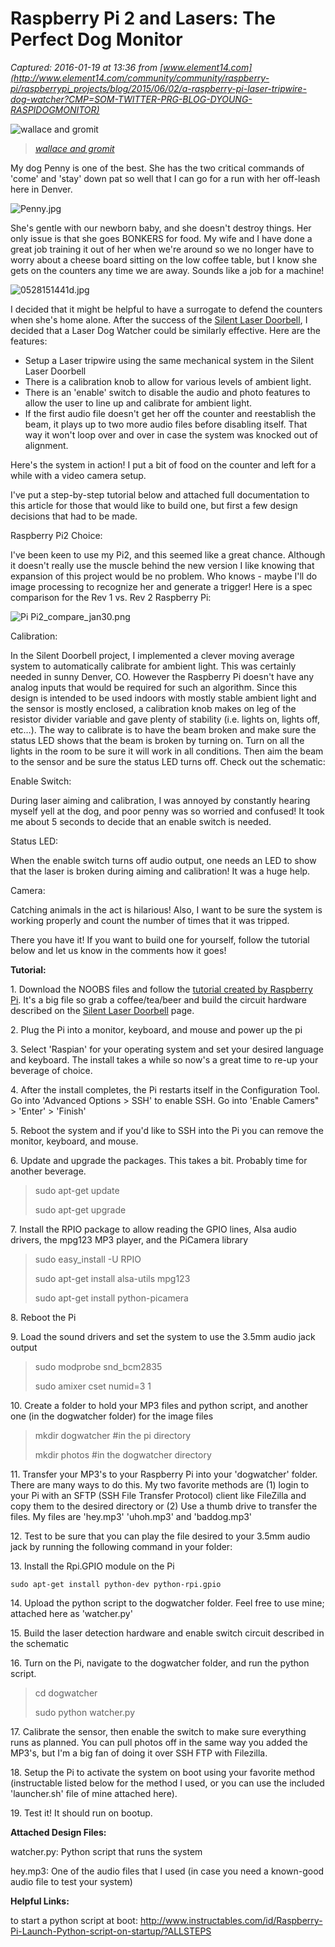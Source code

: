 # Raspberry Pi 2 and Lasers: The Perfect Dog Monitor

_Captured: 2016-01-19 at 13:36 from [www.element14.com](http://www.element14.com/community/community/raspberry-pi/raspberrypi_projects/blog/2015/06/02/a-raspberry-pi-laser-tripwire-dog-watcher?CMP=SOM-TWITTER-PRG-BLOG-DYOUNG-RASPIDOGMONITOR)_

![wallace and gromit](http://www.element14.com/community/servlet/JiveServlet/downloadImage/38-20252-223833/297-232/gromit.png)

> _[wallace and gromit](http://www.element14.com/community/servlet/JiveServlet/showImage/38-20252-223833/gromit.png)_

My dog Penny is one of the best. She has the two critical commands of 'come' and 'stay' down pat so well that I can go for a run with her off-leash here in Denver.

![Penny.jpg](http://www.element14.com/community/servlet/JiveServlet/downloadImage/38-20252-223815/126-223/Penny.jpg)

She's gentle with our newborn baby, and she doesn't destroy things. Her only issue is that she goes BONKERS for food. My wife and I have done a great job training it out of her when we're around so we no longer have to worry about a cheese board sitting on the low coffee table, but I know she gets on the counters any time we are away. Sounds like a job for a machine!

![0528151441d.jpg](http://www.element14.com/community/servlet/JiveServlet/downloadImage/38-20252-223816/401-226/0528151441d.jpg)

I decided that it might be helpful to have a surrogate to defend the counters when she's home alone. After the success of the [Silent Laser Doorbell](http://www.element14.com/community/groups/arduino/blog/2014/06/06/arduino-xbee-project-silent-laser-tripwire-doorbell), I decided that a Laser Dog Watcher could be similarly effective. Here are the features:

  * Setup a Laser tripwire using the same mechanical system in the Silent Laser Doorbell<link>
  * There is a calibration knob to allow for various levels of ambient light.
  * There is an 'enable' switch to disable the audio and photo features to allow the user to line up and calibrate for ambient light.
  * If the first audio file doesn't get her off the counter and reestablish the beam, it plays up to two more audio files before disabling itself. That way it won't loop over and over in case the system was knocked out of alignment.

Here's the system in action! I put a bit of food on the counter and left for a while with a video camera setup.

I've put a step-by-step tutorial below and attached full documentation to this article for those that would like to build one, but first a few design decisions that had to be made.

Raspberry Pi2 Choice:

I've been keen to use my Pi2, and this seemed like a great chance. Although it doesn't really use the muscle behind the new version I like knowing that expansion of this project would be no problem. Who knows - maybe I'll do image processing to recognize her and generate a trigger! Here is a spec comparison for the Rev 1 vs. Rev 2 Raspberry Pi:

![Pi Pi2_compare_jan30.png](http://www.element14.com/community/servlet/JiveServlet/downloadImage/38-20252-223821/464-252/Pi+Pi2_compare_jan30.png)

Calibration:

In the Silent Doorbell project, I implemented a clever moving average system to automatically calibrate for ambient light. This was certainly needed in sunny Denver, CO. However the Raspberry Pi doesn't have any analog inputs that would be required for such an algorithm. Since this design is intended to be used indoors with mostly stable ambient light and the sensor is mostly enclosed, a calibration knob makes on leg of the resistor divider variable and gave plenty of stability (i.e. lights on, lights off, etc…). The way to calibrate is to have the beam broken and make sure the status LED shows that the beam is broken by turning on. Turn on all the lights in the room to be sure it will work in all conditions. Then aim the beam to the sensor and be sure the status LED turns off. Check out the schematic:

<insert schematic image>

Enable Switch:

During laser aiming and calibration, I was annoyed by constantly hearing myself yell at the dog, and poor penny was so worried and confused! It took me about 5 seconds to decide that an enable switch is needed.

Status LED:

When the enable switch turns off audio output, one needs an LED to show that the laser is broken during aiming and calibration! It was a huge help.

Camera:

Catching animals in the act is hilarious! Also, I want to be sure the system is working properly and count the number of times that it was tripped.

There you have it! If you want to build one for yourself, follow the tutorial below and let us know in the comments how it goes!

**Tutorial:**

1\. Download the NOOBS files and follow the [tutorial created by Raspberry Pi](https://www.raspberrypi.org/help/noobs-setup/). It's a big file so grab a coffee/tea/beer and build the circuit hardware described on the [Silent Laser Doorbell](http://www.element14.com/community/groups/internet-of-things/blog/2015/01/07/connecting-a-laser-doorbell-to-the-cloud) page.

2\. Plug the Pi into a monitor, keyboard, and mouse and power up the pi

3\. Select 'Raspian' for your operating system and set your desired language and keyboard. The install takes a while so now's a great time to re-up your beverage of choice.

4\. After the install completes, the Pi restarts itself in the Configuration Tool. Go into 'Advanced Options > SSH' to enable SSH. Go into 'Enable Camers" > 'Enter' > 'Finish'

5\. Reboot the system and if you'd like to SSH into the Pi you can remove the monitor, keyboard, and mouse.

6\. Update and upgrade the packages. This takes a bit. Probably time for another beverage.

> sudo apt-get update
> 
> sudo apt-get upgrade

7\. Install the RPIO package to allow reading the GPIO lines, Alsa audio drivers, the mpg123 MP3 player, and the PiCamera library

> sudo easy_install -U RPIO
> 
> sudo apt-get install alsa-utils mpg123
> 
> sudo apt-get install python-picamera

8\. Reboot the Pi

9\. Load the sound drivers and set the system to use the 3.5mm audio jack output

> sudo modprobe snd_bcm2835
> 
> sudo amixer cset numid=3 1

10\. Create a folder to hold your MP3 files and python script, and another one (in the dogwatcher folder) for the image files

> mkdir dogwatcher #in the pi directory
> 
> mkdir photos #in the dogwatcher directory

11\. Transfer your MP3's to your Raspberry Pi into your 'dogwatcher' folder. There are many ways to do this. My two favorite methods are (1) login to your Pi with an SFTP (SSH File Transfer Protocol) client like FileZilla and copy them to the desired directory or (2) Use a thumb drive to transfer the files. My files are 'hey.mp3' 'uhoh.mp3' and 'baddog.mp3'

12\. Test to be sure that you can play the file desired to your 3.5mm audio jack by running the following command in your folder:

13\. Install the Rpi.GPIO module on the Pi
    
    
    sudo apt-get install python-dev python-rpi.gpio

14\. Upload the python script to the dogwatcher folder. Feel free to use mine; attached here as 'watcher.py'

15\. Build the laser detection hardware and enable switch circuit described in the schematic

16\. Turn on the Pi, navigate to the dogwatcher folder, and run the python script.

> cd dogwatcher
> 
> sudo python watcher.py

17\. Calibrate the sensor, then enable the switch to make sure everything runs as planned. You can pull photos off in the same way you added the MP3's, but I'm a big fan of doing it over SSH FTP with Filezilla.

18\. Setup the Pi to activate the system on boot using your favorite method (instructable listed below for the method I used, or you can use the included 'launcher.sh' file of mine attached here).

19\. Test it! It should run on bootup.

**Attached Design Files:**

watcher.py: Python script that runs the system

hey.mp3: One of the audio files that I used (in case you need a known-good audio file to test your system)

**Helpful Links:**

to start a python script at boot: <http://www.instructables.com/id/Raspberry-Pi-Launch-Python-script-on-startup/?ALLSTEPS>
